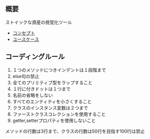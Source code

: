 ## 概要

ストイックな資産の視覚化ツール

- [コンセプト](https://github.com/calm1205/Assets_Visualizer/blob/main/docs/concept.md)
- [ユースケース](https://github.com/calm1205/Assets_Visualizer/blob/main/docs/userstory.md)


## コーディングルール

1. １つのメソッドにつきインデントは１段階まで
2. else句の禁止
3. 全てのプリミティブ型をラップすること
4. １行に付きドットは１つまで
5. 名前の省略をしない
6. すべてのエンティティを小さくすること
7. クラスのインスタンス変数は２つまで
8. ファーストクラスコレクションを使用すること
9. getter,setterプロパティを使用しないこと

メソッドの行数は3行まで、クラスの行数は50行を目指す100行は禁止
